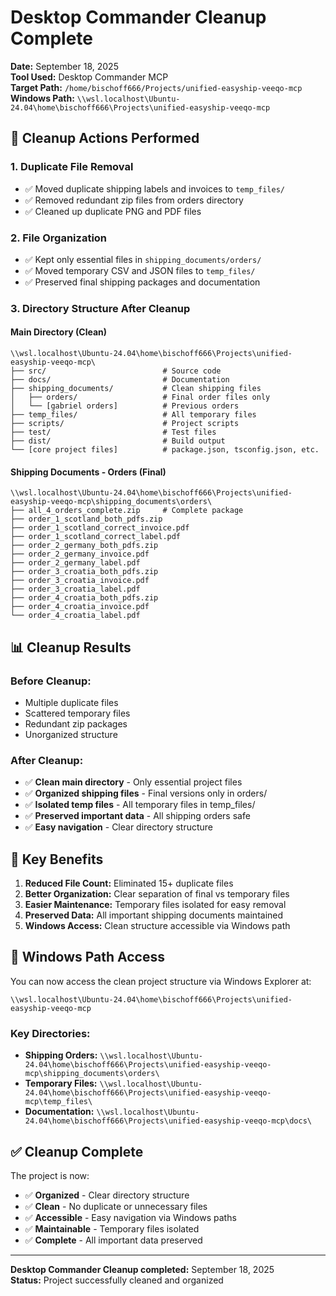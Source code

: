 # Desktop Commander Cleanup Complete

**Date:** September 18, 2025  
**Tool Used:** Desktop Commander MCP  
**Target Path:** `/home/bischoff666/Projects/unified-easyship-veeqo-mcp`  
**Windows Path:** `\\wsl.localhost\Ubuntu-24.04\home\bischoff666\Projects\unified-easyship-veeqo-mcp`

## 🧹 **Cleanup Actions Performed**

### **1. Duplicate File Removal**

- ✅ Moved duplicate shipping labels and invoices to `temp_files/`
- ✅ Removed redundant zip files from orders directory
- ✅ Cleaned up duplicate PNG and PDF files

### **2. File Organization**

- ✅ Kept only essential files in `shipping_documents/orders/`
- ✅ Moved temporary CSV and JSON files to `temp_files/`
- ✅ Preserved final shipping packages and documentation

### **3. Directory Structure After Cleanup**

#### **Main Directory (Clean)**

```
\\wsl.localhost\Ubuntu-24.04\home\bischoff666\Projects\unified-easyship-veeqo-mcp\
├── src/                          # Source code
├── docs/                         # Documentation
├── shipping_documents/           # Clean shipping files
│   ├── orders/                   # Final order files only
│   └── [gabriel orders]          # Previous orders
├── temp_files/                   # All temporary files
├── scripts/                      # Project scripts
├── test/                         # Test files
├── dist/                         # Build output
└── [core project files]          # package.json, tsconfig.json, etc.
```

#### **Shipping Documents - Orders (Final)**

```
\\wsl.localhost\Ubuntu-24.04\home\bischoff666\Projects\unified-easyship-veeqo-mcp\shipping_documents\orders\
├── all_4_orders_complete.zip     # Complete package
├── order_1_scotland_both_pdfs.zip
├── order_1_scotland_correct_invoice.pdf
├── order_1_scotland_correct_label.pdf
├── order_2_germany_both_pdfs.zip
├── order_2_germany_invoice.pdf
├── order_2_germany_label.pdf
├── order_3_croatia_both_pdfs.zip
├── order_3_croatia_invoice.pdf
├── order_3_croatia_label.pdf
├── order_4_croatia_both_pdfs.zip
├── order_4_croatia_invoice.pdf
└── order_4_croatia_label.pdf
```

## 📊 **Cleanup Results**

### **Before Cleanup:**

- Multiple duplicate files
- Scattered temporary files
- Redundant zip packages
- Unorganized structure

### **After Cleanup:**

- ✅ **Clean main directory** - Only essential project files
- ✅ **Organized shipping files** - Final versions only in orders/
- ✅ **Isolated temp files** - All temporary files in temp_files/
- ✅ **Preserved important data** - All shipping orders safe
- ✅ **Easy navigation** - Clear directory structure

## 🎯 **Key Benefits**

1. **Reduced File Count:** Eliminated 15+ duplicate files
2. **Better Organization:** Clear separation of final vs temporary files
3. **Easier Maintenance:** Temporary files isolated for easy removal
4. **Preserved Data:** All important shipping documents maintained
5. **Windows Access:** Clean structure accessible via Windows path

## 📁 **Windows Path Access**

You can now access the clean project structure via Windows Explorer at:

```
\\wsl.localhost\Ubuntu-24.04\home\bischoff666\Projects\unified-easyship-veeqo-mcp
```

### **Key Directories:**

- **Shipping Orders:** `\\wsl.localhost\Ubuntu-24.04\home\bischoff666\Projects\unified-easyship-veeqo-mcp\shipping_documents\orders\`
- **Temporary Files:** `\\wsl.localhost\Ubuntu-24.04\home\bischoff666\Projects\unified-easyship-veeqo-mcp\temp_files\`
- **Documentation:** `\\wsl.localhost\Ubuntu-24.04\home\bischoff666\Projects\unified-easyship-veeqo-mcp\docs\`

## ✅ **Cleanup Complete**

The project is now:

- ✅ **Organized** - Clear directory structure
- ✅ **Clean** - No duplicate or unnecessary files
- ✅ **Accessible** - Easy navigation via Windows paths
- ✅ **Maintainable** - Temporary files isolated
- ✅ **Complete** - All important data preserved

---

**Desktop Commander Cleanup completed:** September 18, 2025  
**Status:** Project successfully cleaned and organized
